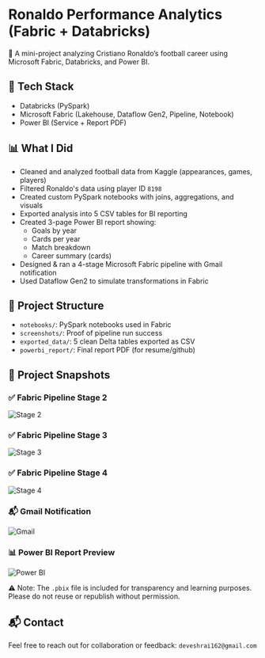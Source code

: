 # Ronaldo Performance Analytics (Fabric + Databricks)

🎯 A mini-project analyzing Cristiano Ronaldo’s football career using Microsoft Fabric, Databricks, and Power BI.

## 🔧 Tech Stack
- Databricks (PySpark)
- Microsoft Fabric (Lakehouse, Dataflow Gen2, Pipeline, Notebook)
- Power BI (Service + Report PDF)

## 📊 What I Did
- Cleaned and analyzed football data from Kaggle (appearances, games, players)
- Filtered Ronaldo's data using player ID `8198`
- Created custom PySpark notebooks with joins, aggregations, and visuals
- Exported analysis into 5 CSV tables for BI reporting
- Created 3-page Power BI report showing:
  - Goals by year
  - Cards per year
  - Match breakdown
  - Career summary (cards)
- Designed & ran a 4-stage Microsoft Fabric pipeline with Gmail notification
- Used Dataflow Gen2 to simulate transformations in Fabric

## 📁 Project Structure
- `notebooks/`: PySpark notebooks used in Fabric
- `screenshots/`: Proof of pipeline run success
- `exported_data/`: 5 clean Delta tables exported as CSV
- `powerbi_report/`: Final report PDF (for resume/github)

## 📸 Project Snapshots


### ✅ Fabric Pipeline Stage 2  
![Stage 2](https://github.com/devesshhh/ronaldo-performance-analytics-fabric-databricks/blob/main/Screenshots/pipeline_stage2_run.jpg?raw=true)

### ✅ Fabric Pipeline Stage 3  
![Stage 3](https://github.com/devesshhh/ronaldo-performance-analytics-fabric-databricks/blob/main/Screenshots/pipeline_stage3_run.jpg?raw=true)

### ✅ Fabric Pipeline Stage 4  
![Stage 4](https://github.com/devesshhh/ronaldo-performance-analytics-fabric-databricks/blob/main/Screenshots/pipeline_stage4_run.jpg?raw=true)

### 📬 Gmail Notification  
![Gmail](https://github.com/devesshhh/ronaldo-performance-analytics-fabric-databricks/blob/main/Screenshots/gmail_notification_success.jpg?raw=true)

### 📊 Power BI Report Preview  
![Power BI](https://github.com/devesshhh/ronaldo-performance-analytics-fabric-databricks/blob/main/Screenshots/ronaldo_report_preview.png?raw=true)


⚠️ Note: The `.pbix` file is included for transparency and learning purposes. Please do not reuse or republish without permission.

## 📬 Contact
Feel free to reach out for collaboration or feedback: `deveshrai162@gmail.com`
